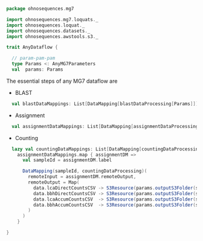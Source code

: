 
```scala
package ohnosequences.mg7

import ohnosequences.mg7.loquats._
import ohnosequences.loquat._
import ohnosequences.datasets._
import ohnosequences.awstools.s3._

trait AnyDataflow {

  // param-pam-pam
  type Params <: AnyMG7Parameters
  val  params: Params
```

The essential steps of any MG7 dataflow are
- BLAST

```scala
  val blastDataMappings: List[DataMapping[blastDataProcessing[Params]]]
```

- Assignment

```scala
  val assignmentDataMappings: List[DataMapping[assignmentDataProcessing[Params]]]
```

- Counting

```scala
  lazy val countingDataMappings: List[DataMapping[countingDataProcessing.type]] =
    assignmentDataMappings.map { assignmentDM =>
      val sampleId = assignmentDM.label

      DataMapping(sampleId, countingDataProcessing)(
        remoteInput = assignmentDM.remoteOutput,
        remoteOutput = Map(
          data.lcaDirectCountsCSV -> S3Resource(params.outputS3Folder(sampleId, "counting") / s"${sampleId}.lca.direct.absolute.counts.csv"),
          data.bbhDirectCountsCSV -> S3Resource(params.outputS3Folder(sampleId, "counting") / s"${sampleId}.bbh.direct.absolute.counts.csv"),
          data.lcaAccumCountsCSV  -> S3Resource(params.outputS3Folder(sampleId, "counting") / s"${sampleId}.lca.accum.absolute.counts.csv"),
          data.bbhAccumCountsCSV  -> S3Resource(params.outputS3Folder(sampleId, "counting") / s"${sampleId}.bbh.accum.absolute.counts.csv")
        )
      )
    }

}

```




[main/scala/metagenomica/bio4j/taxonomyTree.scala]: bio4j/taxonomyTree.scala.md
[main/scala/metagenomica/bio4j/titanTaxonomyTree.scala]: bio4j/titanTaxonomyTree.scala.md
[main/scala/metagenomica/bundles/bio4jTaxonomy.scala]: bundles/bio4jTaxonomy.scala.md
[main/scala/metagenomica/bundles/blast.scala]: bundles/blast.scala.md
[main/scala/metagenomica/bundles/filterGIs.scala]: bundles/filterGIs.scala.md
[main/scala/metagenomica/bundles/flash.scala]: bundles/flash.scala.md
[main/scala/metagenomica/bundles/referenceDB.scala]: bundles/referenceDB.scala.md
[main/scala/metagenomica/bundles/referenceMap.scala]: bundles/referenceMap.scala.md
[main/scala/metagenomica/data.scala]: data.scala.md
[main/scala/metagenomica/dataflow.scala]: dataflow.scala.md
[main/scala/metagenomica/dataflows/noFlash.scala]: dataflows/noFlash.scala.md
[main/scala/metagenomica/dataflows/standard.scala]: dataflows/standard.scala.md
[main/scala/metagenomica/loquats/1.flash.scala]: loquats/1.flash.scala.md
[main/scala/metagenomica/loquats/2.split.scala]: loquats/2.split.scala.md
[main/scala/metagenomica/loquats/3.blast.scala]: loquats/3.blast.scala.md
[main/scala/metagenomica/loquats/4.merge.scala]: loquats/4.merge.scala.md
[main/scala/metagenomica/loquats/5.assignment.scala]: loquats/5.assignment.scala.md
[main/scala/metagenomica/loquats/6.counting.scala]: loquats/6.counting.scala.md
[main/scala/metagenomica/package.scala]: package.scala.md
[main/scala/metagenomica/parameters.scala]: parameters.scala.md
[test/scala/bundles.scala]: ../../../test/scala/bundles.scala.md
[test/scala/lca.scala]: ../../../test/scala/lca.scala.md
[test/scala/metagenomica/pipeline.scala]: ../../../test/scala/metagenomica/pipeline.scala.md